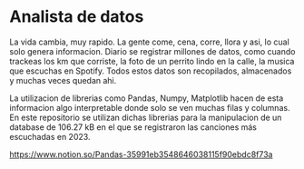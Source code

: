 # Analista de datos

La vida cambia, muy rapido. La gente come, cena, corre, llora y asi, lo cual solo genera informacion. Diario se registrar millones de datos, como cuando trackeas los km que corriste, la foto de un perrito lindo en la calle, la musica que escuchas en Spotify. Todos estos datos son recopilados, almacenados y muchas veces quedan ahi.

La utilizacion de librerias como Pandas, Numpy, Matplotlib hacen de esta informacion algo interpretable donde solo se ven muchas filas y columnas.
En este repositorio se utilizan dichas librerias para la manipulacion de un database de 106.27 kB en el que se registraron las canciones más escuchadas en 2023.

https://www.notion.so/Pandas-35991eb3548646038115f90ebdc8f73a


